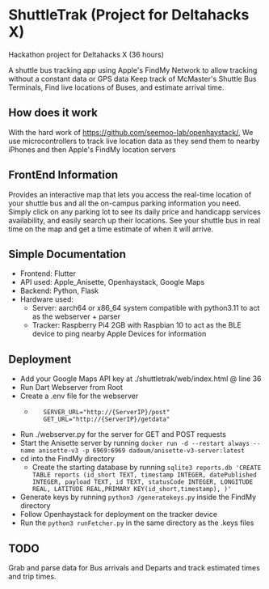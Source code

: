 # ShuttleTrak (Project for Deltahacks X)
Hackathon project for Deltahacks X (36 hours)

A shuttle bus tracking app using Apple's FindMy Network to allow tracking without a constant data or GPS data
Keep track of McMaster's Shuttle Bus Terminals, Find live locations of Buses, and estimate arrival time.

## How does it work
With the hard work of https://github.com/seemoo-lab/openhaystack/, 
We use microcontrollers to track live location data as they send them to nearby iPhones and then Apple's FindMy location servers

## FrontEnd Information
Provides an interactive map that lets you access the real-time location of your shuttle bus and all the on-campus parking information you need. Simply click on any parking lot to see its daily price and handicapp services availability, and easily search up their locations. See your shuttle bus in real time on the map and get a time estimate of when it will arrive.

## Simple Documentation 
 - Frontend: Flutter
 - API used: Apple_Anisette, Openhaystack, Google Maps
 - Backend: Python, Flask
 - Hardware used:
   - Server: aarch64 or x86_64 system compatible with python3.11 to act as the webserver + parser
   - Tracker: Raspberry Pi4 2GB with Raspbian 10 to act as the BLE device to ping nearby Apple Devices for information

## Deployment
 - Add your Google Maps API key at ./shuttletrak/web/index.html @ line 36
 - Run Dart Webserver from Root
 - Create a .env file for the webserver
   - ```
        SERVER_URL="http://{ServerIP}/post"
        GET_URL="http://{ServerIP}/getdata"
     ```
 - Run ./webserver.py for the server for GET and POST requests
 - Start the Anisette server by running ```docker run -d --restart always --name anisette-v3 -p 6969:6969 dadoum/anisette-v3-server:latest```
 - cd into the FindMy directory
   - Create the starting database by running ```sqlite3 reports.db 'CREATE TABLE reports (id_short TEXT, timestamp INTEGER, datePublished INTEGER, payload TEXT, id TEXT, statusCode INTEGER, LONGITUDE REAL, LATITUDE REAL,PRIMARY KEY(id_short,timestamp), )'```
 - Generate keys by running ```python3 /generatekeys.py``` inside the FindMy directory
 - Follow Openhaystack for deployment on the tracker device
 - Run the ```python3 runFetcher.py``` in the same directory as the .keys files


## TODO
Grab and parse data for Bus arrivals and Departs 
and track estimated times and trip times.

